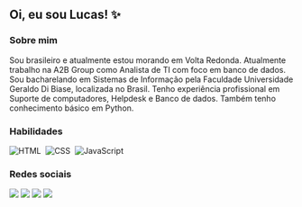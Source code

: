 ## Oi, eu sou Lucas! ✨

### Sobre mim
<p>Sou brasileiro e atualmente estou morando em Volta Redonda. Atualmente trabalho na A2B Group como Analista de TI com foco em banco de dados. Sou bacharelando em Sistemas de Informação pela Faculdade Universidade Geraldo Di Biase, localizada no Brasil. Tenho experiência profissional em Suporte de computadores, Helpdesk e Banco de dados. Também tenho conhecimento básico em Python.</p>

### Habilidades

![HTML](https://img.shields.io/badge/-HTML-fcf7ff?style=flat&logo=html5)&nbsp;
![CSS](https://img.shields.io/badge/-CSS-fcf7ff?style=flat&logo=CSS3&logoColor=1572B6)&nbsp;
![JavaScript](https://img.shields.io/badge/-JavaScript-fcf7ff?style=flat&logo=javascript)&nbsp;


### Redes sociais

<a href="https://lkalves.github.io"><img src="https://img.shields.io/badge/-Lucas Alves-53A6BE?style=flat-square&logo=headspace&logoColor=white"/></a>
<a href="https://github.com/lkalves/"><img src="https://img.shields.io/badge/-Lucas Alves-0077B5?style=flat-square&logo=Linkedin&logoColor=white"/></a>
<a href="https://www.facebook.com/lucasalves007/"><img src="https://img.shields.io/badge/-Lucas Alves-1877f2?style=flat-square&logo=facebook&logoColor=white"/></a>
<a href="https://www.instagram.com/LKalvex/"><img src="https://img.shields.io/badge/-Lucas Alves-E4405F?style=flat-square&logo=instagram&logoColor=white"/></a>

<!--
**acamilass/acamilass** is a ✨ _special_ ✨ repository because its `README.md` (this file) appears on your GitHub profile.

Here are some ideas to get you started:

- 🔭 Atualmente estou trabalhando em A2B Group
- 🌱 Atualmente estou aprendendo Kotlin
- 👯 Estou procurando colaborar em .
- 🤔 Estou procurando ajuda com Lógica de Programação
- 💬 Pergunte-me sobre ...
- 📫 Como entrar em contato comigo: ...
- 😄 Pronomes: ...
- ⚡ Curiosidade: ... 
-->
